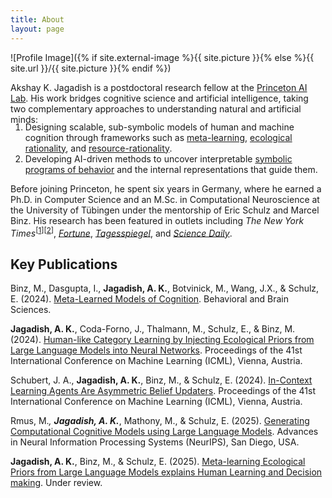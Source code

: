```yaml
---
title: About
layout: page
---
```

![Profile Image]({% if site.external-image %}{{ site.picture }}{% else %}{{ site.url }}/{{ site.picture }}{% endif %})

<p>
  Akshay K. Jagadish is a postdoctoral research fellow at the <a href="https://ai.princeton.edu/ai-lab/people/postdocs-and-scholars">Princeton AI Lab</a>. His work bridges cognitive science and artificial intelligence, taking two complementary approaches to understanding natural and artificial minds:
</p>
<ol style="margin-top: -19px;">
  <li>Designing scalable, sub-symbolic models of human and machine cognition through frameworks such as <a href="https://arxiv.org/abs/2304.06729">meta-learning</a>, <a href="https://arxiv.org/abs/2402.01821">ecological rationality</a>, and <a href="https://arxiv.org/abs/2402.03969">resource-rationality</a>.</li>
  <li>Developing AI-driven methods to uncover interpretable <a href="https://arxiv.org/pdf/2502.00879.pdf">symbolic programs of behavior</a> and the internal representations that guide them.</li>
</ol>
<p>
  Before joining Princeton, he spent six years in Germany, where he earned a Ph.D. in Computer Science and an M.Sc. in Computational Neuroscience at the University of Tübingen under the mentorship of Eric Schulz and Marcel Binz. His research has been featured in outlets including <i>The New York Times</i><sup>[<a href="http://www.nytimes.com/2025/03/17/science/chatgpt-digital-therapists-anxiety.html">1</a>][<a href="https://www.nytimes.com/2025/07/02/science/ai-psychology-mind.html">2</a>]</sup>, <a href="https://fortune.com/2025/03/09/openai-chatgpt-anxiety-mindfulness-mental-health-intervention/?abc123"><i>Fortune</i></a>, <a href="https://www.tagesspiegel.de/wissen/wie-denkt-chatgpt-geht-ein-chatbot-zum-psychologen-11726375.html"><i>Tagesspiegel</i></a>, and <a href="https://www.sciencedaily.com/releases/2025/03/250303141645.htm"><i>Science Daily</i></a>.
</p>

<h2>Key Publications</h2>

<p>
Binz, M., Dasgupta, I., <b>Jagadish, A. K.</b>, Botvinick, M., Wang, J.X., & Schulz, E. (2024). 
<a href="https://arxiv.org/abs/2304.06729/">Meta-Learned Models of Cognition</a>. Behavioral and Brain Sciences. 
<span style="vertical-align:-75%"></span><br>

<b>Jagadish, A. K.</b>, Coda-Forno, J., Thalmann, M., Schulz, E., & Binz, M. (2024). 
<a href="https://arxiv.org/abs/2402.01821">Human-like Category Learning by Injecting Ecological Priors from Large Language Models into Neural Networks</a>. 
Proceedings of the 41st International Conference on Machine Learning (ICML), Vienna, Austria. 
<span style="vertical-align:-75%"></span><br>

Schubert, J. A., <b>Jagadish, A. K.</b>, Binz, M., & Schulz, E. (2024). 
<a href="https://arxiv.org/abs/2402.03969">In-Context Learning Agents Are Asymmetric Belief Updaters</a>. 
Proceedings of the 41st International Conference on Machine Learning (ICML), Vienna, Austria. 
<span style="vertical-align:-75%"></span><br>

Rmus, M.*, <b>Jagadish, A. K.</b>*, Mathony, M., & Schulz, E. (2025). 
<a href="https://arxiv.org/pdf/2502.00879.pdf">Generating Computational Cognitive Models using Large Language Models</a>. 
Advances in Neural Information Processing Systems (NeurIPS), San Diego, USA. 
<span style="vertical-align:-75%"></span><br>

<b>Jagadish, A. K.</b>, Binz, M., & Schulz, E. (2025). 
<a href="">Meta-learning Ecological Priors from Large Language Models explains Human Learning and Decision making</a>. 
Under review. 
<span style="vertical-align:-75%"></span><br>
</p>


<!-- Coda-Forno, J., Witte, K., <b>Jagadish, A. K.</b>, Binz, M., & Schulz, E. (under review). <a href="https://arxiv.org/abs/2304.11111">Inducing anxiety in large language models increases exploration and bias</a>. <span style="vertical-align:-75%"></span><br> -->
<!-- <li><a href="https://osf.io/preprints/psyarxiv/j7fwb">“Chat-GPT on the Couch”: Mitigating State Anxiety in Large Language Models via Mindfulness-based Relaxation Techniques</a></li> 
-->
<!-- <b>Jagadish, A. K.</b>, Binz, M., Saanum, T., Wang, J.X., & Schulz, E. (under review). <a href="https://osf.io/preprints/psyarxiv/ymve5">Zero-shot compositional reasoning in a reinforcement learning setting</a>.<span style="vertical-align:-75%"></span> <br> -->
<!-- Coda-Forno, J., Witte, K., <b>Jagadish, A. K.</b>, Binz, M., & Schulz, E. (under review). <a href="https://arxiv.org/abs/2304.11111">Inducing anxiety in large language models increases exploration and bias</a>. <span style="vertical-align:-75%"></span><br> -->
